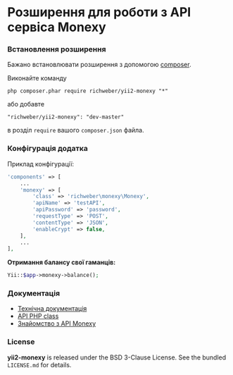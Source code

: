 # Розширення для роботи з API cервіса Monexy

### Встановлення розширення

Бажано встановлювати розширення з допомогою [composer](http://getcomposer.org/download/).

Виконайте команду

```
php composer.phar require richweber/yii2-monexy "*"
```

або добавте

```
"richweber/yii2-monexy": "dev-master"
```

в розділ `require` вашого `composer.json` файла.

### Конфігурація додатка

Приклад конфігурації:

```php
'components' => [
    ...
    'monexy' => [
        'class' => 'richweber\monexy\Monexy',
        'apiName' => 'testAPI',
        'apiPassword' => 'password',
        'requestType' => 'POST',
        'contentType' => 'JSON',
        'enableCrypt' => false,
    ],
    ...
],
```

**Отримання балансу свої гаманців:**

```php
Yii::$app->monexy->balance();
```

### Документація

- [Технічна документація](https://www.monexy.ua/ua/api)
- [API PHP class](https://www.monexy.ua/ua/api/class)
- [Знайомство з API Monexy](https://monexy.expert/uk/publication/view.html?post=2)

### License

**yii2-monexy** is released under the BSD 3-Clause License. See the bundled `LICENSE.md` for details.
